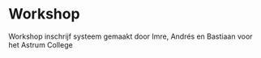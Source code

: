 # Workshop
Workshop inschrijf systeem gemaakt door Imre, Andrés en Bastiaan voor het Astrum College
